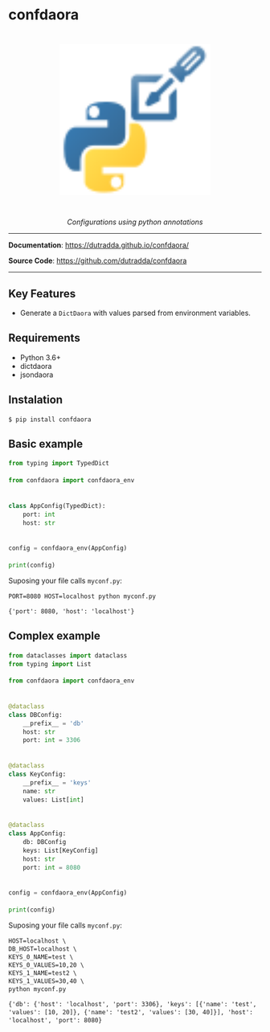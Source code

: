 # confdaora

<p align="center" style="margin: 3em">
  <a href="">
    <img src="confdaora.svg" alt="confdaora" width="300"/>
  </a>
</p>

<p align="center">
    <em>Configurations using python annotations</em>
</p>

---

**Documentation**: <a href="https://dutradda.github.io/confdaora/" target="_blank">https://dutradda.github.io/confdaora/</a>

**Source Code**: <a href="https://github.com/dutradda/confdaora" target="_blank">https://github.com/dutradda/confdaora</a>

---


## Key Features

- Generate a `DictDaora` with values parsed from environment variables.


## Requirements

 - Python 3.6+
 - dictdaora
 - jsondaora


## Instalation
```
$ pip install confdaora
```


## Basic example

```python
from typing import TypedDict

from confdaora import confdaora_env


class AppConfig(TypedDict):
    port: int
    host: str


config = confdaora_env(AppConfig)

print(config)

```

Suposing your file calls `myconf.py`:
```
PORT=8080 HOST=localhost python myconf.py

```

```
{'port': 8080, 'host': 'localhost'}

```


## Complex example

```python
from dataclasses import dataclass
from typing import List

from confdaora import confdaora_env


@dataclass
class DBConfig:
    __prefix__ = 'db'
    host: str
    port: int = 3306


@dataclass
class KeyConfig:
    __prefix__ = 'keys'
    name: str
    values: List[int]


@dataclass
class AppConfig:
    db: DBConfig
    keys: List[KeyConfig]
    host: str
    port: int = 8080


config = confdaora_env(AppConfig)

print(config)

```

Suposing your file calls `myconf.py`:
```
HOST=localhost \
DB_HOST=localhost \
KEYS_0_NAME=test \
KEYS_0_VALUES=10,20 \
KEYS_1_NAME=test2 \
KEYS_1_VALUES=30,40 \
python myconf.py

```

```
{'db': {'host': 'localhost', 'port': 3306}, 'keys': [{'name': 'test', 'values': [10, 20]}, {'name': 'test2', 'values': [30, 40]}], 'host': 'localhost', 'port': 8080}

```
